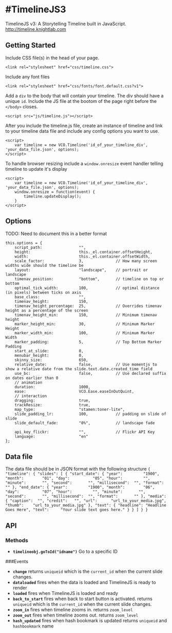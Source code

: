 #TimelineJS3
===========

TimelineJS v3: A Storytelling Timeline built in JavaScript.  http://timeline.knightlab.com

## Getting Started
Include CSS file(s) in the head of your page.
```
<link rel="stylesheet" href="css/timeline.css">
```
Include any font files
```
<link rel="stylesheet" href="css/fonts/font.default.css?v1">
```
Add a `div` to the body that will contain your timeline. The div should have a unique `id`.
Include the JS file at the bootom of the page right before the `</body>` closes.
```
<script src="js/timeline.js"></script>
```
After you include the timeline.js file, create an instance of timeline and link to your timeline data file and include any config options you want to use.
```
<script>
	var timeline = new VCO.Timeline('id_of_your_timeline_div', 'your_data_file.json', options);
</script>
```
To handle browser resizing include a `window.onresize` event handler telling timeline to update it's display
```
<script>
	var timeline = new VCO.Timeline('id_of_your_timeline_div', 'your_data_file.json', options);
	window.onresize = function(event) {
		timeline.updateDisplay();
	}
</script>
```
	

## Options
TODO: Need to document this in a better format
	
	this.options = {
		script_path: 				"",
		height: 					this._el.container.offsetHeight,
		width: 						this._el.container.offsetWidth,
		scale_factor: 				3, 				// How many screen widths wide should the timeline be
		layout: 					"landscape", 	// portrait or landscape
		timenav_position: 			"bottom", 		// timeline on top or bottom
		optimal_tick_width: 		100,			// optimal distance (in pixels) between ticks on axis
		base_class: 				"",
		timenav_height: 			150,
		timenav_height_percentage: 	25,				// Overrides timenav height as a percentage of the screen
		timenav_height_min: 		150, 			// Minimum timenav height
		marker_height_min: 			30, 			// Minimum Marker Height
		marker_width_min: 			100, 			// Minimum Marker Width
		marker_padding: 			5,				// Top Bottom Marker Padding
		start_at_slide: 			0,
		menubar_height: 			0,
		skinny_size: 				650,
		relative_date: 				false, 			// Use momentjs to show a relative date from the slide.text.date.created_time field
		use_bc: 					false, 			// Use declared suffix on dates earlier than 0
		// animation
		duration: 					1000,
		ease: 						VCO.Ease.easeInOutQuint,
		// interaction
		dragging: 					true,
		trackResize: 				true,
		map_type: 					"stamen:toner-lite",
		slide_padding_lr: 			100, 			// padding on slide of slide
		slide_default_fade: 		"0%", 			// landscape fade

		api_key_flickr: 			"", 			// Flickr API Key
		language:               	"en"		
	};

## Data file
The data file should be in JSON format with the following structure
	```
	{
	    "timeline": {
	        "slides": [
	            {
	                "start_date": {
						"year":			"1900",
						"month":		"01",
						"day": 			"05",
						"hour": 		"",
						"minute": 		"",
						"second": 		"",
						"millisecond": 	"",
						"format": 		""
					},
	                "end_date": {
						"year":			"1900",
						"month":		"06",
						"day": 			"07",
						"hour": 		"",
						"minute": 		"",
						"second": 		"",
						"millisecond": 	"",
						"format": 		""
					},
	                "media": {
	                    "caption": 	"",
	                    "credit": 	"",
	                    "url": 		"url_to_your_media.jpg",
						"thumb": 	"url_to_your_media.jpg"
	                },
	                "text": {
	                    "headline": "Headline Goes Here",
	                    "text": 	"Your slide text goes here."
	                }
	            }
			]
		}
	}
	```
## API
### Methods
* **`timelineobj.goToId("idname")`** Go to a specific ID

###Events
* **`change`** returns `uniqueid` which is the `current_id` when the current slide changes.
* **`dataloaded`** fires when the data is loaded and TimelineJS is ready to render
* **`loaded`** fires when TimelineJS is loaded and ready 
* **`back_to_start`** fires when back to start button is activated. returns `uniqueid` which is the `current_id` when the current slide changes.
* **`zoom_in`** fires when timeline zooms in. returns `zoom_level`
* **`zoom_out`** fires when timeline zooms out. returns `zoom_level`
* **`hash_updated`** fires when hash bookmark is updated returns `uniqueid` and `hashbookmark` name
	
